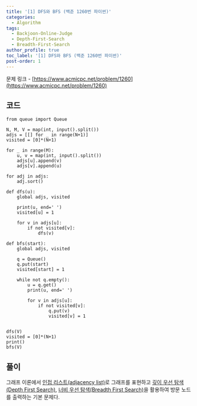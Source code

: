 ```yaml
---
title: '[1] DFS와 BFS (백준 1260번 파이썬)'
categories:
  - Algorithm
tags:
  - Backjoon-Online-Judge
  - Depth-First-Search
  - Breadth-First-Search
author_profile: true
toc_label: '[1] DFS와 BFS (백준 1260번 파이썬)'
post-order: 1
---
```


문제 링크 - [https://www.acmicpc.net/problem/1260](https://www.acmicpc.net/problem/1260)


## 코드
```python::lineons
from queue import Queue

N, M, V = map(int, input().split())
adjs = [[] for _ in range(N+1)]
visited = [0]*(N+1)

for _ in range(M):
    u, v = map(int, input().split())
    adjs[u].append(v)
    adjs[v].append(u)

for adj in adjs:
    adj.sort()

def dfs(u):
    global adjs, visited

    print(u, end=' ')
    visited[u] = 1

    for v in adjs[u]:
        if not visited[v]:
            dfs(v)

def bfs(start):
    global adjs, visited

    q = Queue()
    q.put(start)
    visited[start] = 1

    while not q.empty():
        u = q.get()
        print(u, end=' ')

        for v in adjs[u]:
            if not visited[v]:
                q.put(v)
                visited[v] = 1


dfs(V)
visited = [0]*(N+1)
print()
bfs(V)
```

## 풀이
그래프 이론에서 [인접 리스트(adjacency list)](https://ko.wikipedia.org/wiki/인접_리스트)로 그래프를 표현하고 [깊이 우선 탐색(Depth First Search)](https://ko.wikipedia.org/wiki/깊이_우선_탐색), [너비 우선 탐색(Breadth First Search)](https://ko.wikipedia.org/wiki/너비_우선_탐색)을 활용하여 방문 노드를 출력하는 기본 문제다.
